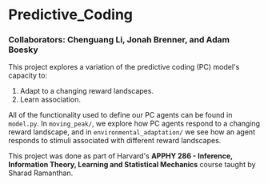 # Predictive_Coding
### Collaborators: Chenguang Li, Jonah Brenner, and Adam Boesky

This project explores a variation of the predictive coding (PC) model's capacity to:
1. Adapt to a changing reward landscapes.
2. Learn association.

All of the functionality used to define our PC agents can be found in `model.py`. In `moving_peak/`, we explore how PC agents respond to a changing reward landscape, and in `environmental_adaptation/` we see how an agent responds to stimuli associated with different reward landscapes.

This project was done as part of Harvard's **APPHY 286 - Inference, Information Theory, Learning and Statistical Mechanics** course taught by Sharad Ramanthan.
